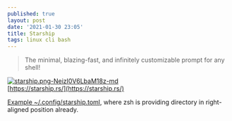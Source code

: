 ```yaml
---
published: true
layout: post
date: '2021-01-30 23:05'
title: Starship
tags: linux cli bash 
---
```

> The minimal, blazing-fast, and infinitely customizable prompt for any shell!

[![starship.png-NeizI0V6LbaM18z-md](https://images.weserv.nl/?url=https://i.imgur.com/LdVAc7U.png)](https://images.weserv.nl/?url=https://i.imgur.com/3HJsQud.png)  
[https://starship.rs/](https://starship.rs/)

[Example ~/.config/starship.toml](https://raw.githubusercontent.com/brontosaurusrex/bucentaur/master/.config/starship.toml), where zsh is providing directory in right-aligned position already.

